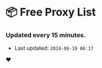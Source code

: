 # :package: Free Proxy List
### Updated every 15 minutes.

- Last updated: `2024-09-19 06:17`

:heart:
